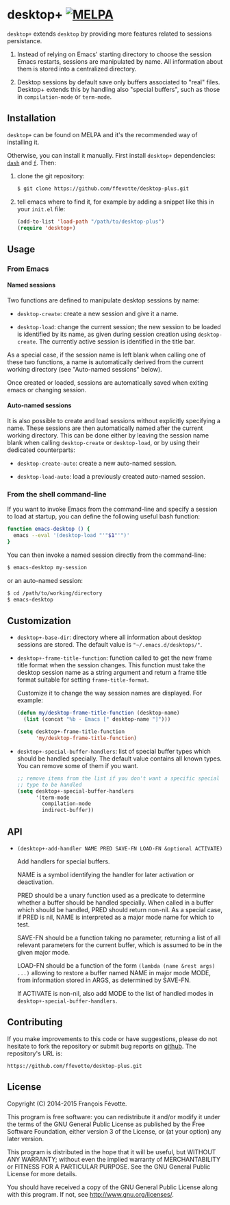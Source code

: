 # desktop+ [![MELPA](http://melpa.org/packages/desktop+-badge.svg)](http://melpa.org/#/desktop%2B)

`desktop+` extends `desktop` by providing more features related to sessions persistance.


1. Instead of relying on Emacs' starting directory to choose the session Emacs restarts, sessions are manipulated by name. All information about them is stored into a centralized directory.

2. Desktop sessions by default save only buffers associated to "real" files. Desktop+ extends this by handling also "special buffers", such as those in `compilation-mode` or `term-mode`.



## Installation

`desktop+` can be found on MELPA and it's the recommended way of installing it.

Otherwise, you can install it manually. First install `desktop+` dependencies:
[`dash`](http://github.com/magnars/dash.el) and
[`f`](http://github.com/rejeep/f.el). Then:

1. clone the git repository:

   ```sh
   $ git clone https://github.com/ffevotte/desktop-plus.git
   ```

2. tell emacs where to find it, for example by adding a snippet like this in
   your `init.el` file:

   ```lisp
   (add-to-list 'load-path "/path/to/desktop-plus")
   (require 'desktop+)
   ```


## Usage

### From Emacs

#### Named sessions

Two functions are defined to manipulate desktop sessions by name:

- `desktop-create`: create a new session and give it a name.

- `desktop-load`: change the current session; the new session to be loaded is identified by its name, as given during session creation using `desktop-create`. The currently active session is identified in the title bar.

As a special case, if the session name is left blank when calling one of these two functions, a name is automatically derived from the current working directory (see "Auto-named sessions" below).

Once created or loaded, sessions are automatically saved when exiting emacs or changing session.

#### Auto-named sessions

It is also possible to create and load sessions without explicitly specifying a name. These sessions are then automatically named after the current working directory. This can be done either by leaving the session name blank when calling `desktop-create` or `desktop-load`, or by using their dedicated counterparts:

- `desktop-create-auto`: create a new auto-named session.

- `desktop-load-auto`: load a previously created auto-named session.


### From the shell command-line

If you want to invoke Emacs from the command-line and specify a session to load at startup, you can define the following useful bash function:

```sh
function emacs-desktop () {
  emacs --eval '(desktop-load "'"$1"'")'
}
```

You can then invoke a named session directly from the command-line:

```sh
$ emacs-desktop my-session
```

or an auto-named session:

```sh
$ cd /path/to/working/directory
$ emacs-desktop
```

## Customization

- `desktop+-base-dir`: directory where all information about desktop sessions are stored. The default value is `"~/.emacs.d/desktops/"`.

- `desktop+-frame-title-function`: function called to get the new frame title format when the session changes. This function must take the desktop session name as a string argument and return a frame title format suitable for setting `frame-title-format`.

  Customize it to change the way session names are displayed. For example:

    ```lisp
    (defun my/desktop-frame-title-function (desktop-name)
      (list (concat "%b - Emacs [" desktop-name "]")))

    (setq desktop+-frame-title-function
          'my/desktop-frame-title-function)
    ```

- `desktop+-special-buffer-handlers`: list of special buffer types which should
  be handled specially. The default value contains all known types. You can
  remove some of them if you want.

    ```lisp
    ;; remove items from the list if you don't want a specific special buffer
    ;; type to be handled
    (setq desktop+-special-buffer-handlers
          '(term-mode
            compilation-mode
            indirect-buffer))
    ```


## API

- `(desktop+-add-handler NAME PRED SAVE-FN LOAD-FN &optional ACTIVATE)`

    Add handlers for special buffers.

    NAME is a symbol identifying the handler for later activation or deactivation.

    PRED should be a unary function used as a predicate to determine whether a buffer should be handled specially. When called in a buffer which should be handled, PRED should return non-nil.  As a special case, if PRED is nil, NAME is interpreted as a major mode name for which to test.

    SAVE-FN should be a function taking no parameter, returning a list of all relevant parameters for the current buffer, which is assumed to be in the given major mode.

    LOAD-FN should be a function of the form `(lambda (name &rest args) ...)` allowing to restore a buffer named NAME in major mode MODE, from information stored in ARGS, as determined by SAVE-FN.

    If ACTIVATE is non-nil, also add MODE to the list of handled modes in `desktop+-special-buffer-handlers`.


## Contributing

If you make improvements to this code or have suggestions, please do not
hesitate to fork the repository or submit bug reports on
[github](https://github.com/ffevotte/desktop-plus). The repository's URL is:

    https://github.com/ffevotte/desktop-plus.git


## License

Copyright (C) 2014-2015 François Févotte.

This program is free software: you can redistribute it and/or modify it under the terms of the GNU
General Public License as published by the Free Software Foundation, either version 3 of the
License, or (at your option) any later version.

This program is distributed in the hope that it will be useful, but WITHOUT ANY WARRANTY; without
even the implied warranty of MERCHANTABILITY or FITNESS FOR A PARTICULAR PURPOSE.  See the GNU
General Public License for more details.

You should have received a copy of the GNU General Public License along with this program.  If not,
see <http://www.gnu.org/licenses/>.
